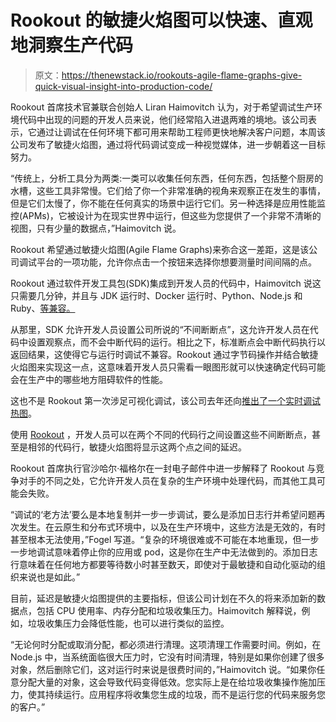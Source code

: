 # Rookout 的敏捷火焰图可以快速、直观地洞察生产代码

> 原文：<https://thenewstack.io/rookouts-agile-flame-graphs-give-quick-visual-insight-into-production-code/>

Rookout 首席技术官兼联合创始人 Liran Haimovitch 认为，对于希望调试生产环境代码中出现的问题的开发人员来说，他们经常陷入进退两难的境地。该公司表示，它通过让调试在任何环境下都可用来帮助工程师更快地解决客户问题，本周该公司发布了敏捷火焰图，通过将代码调试变成一种视觉媒体，进一步朝着这一目标努力。

“传统上，分析工具分为两类:一类可以收集任何东西，任何东西，包括整个厨房的水槽，这些工具非常慢。它们给了你一个非常准确的视角来观察正在发生的事情，但是它们太慢了，你不能在任何真实的场景中运行它们。另一种选择是应用性能监控(APMs)，它被设计为在现实世界中运行，但这些为您提供了一个非常不清晰的视图，只有少量的数据点，”Haimovitch 说。

Rookout 希望通过敏捷火焰图(Agile Flame Graphs)来弥合这一差距，这是该公司调试平台的一项功能，允许你点击一个按钮来选择你想要测量时间间隔的点。

Rookout 通过软件开发工具包(SDK)集成到开发人员的代码中，Haimovitch 说这只需要几分钟，并且与 JDK 运行时、Docker 运行时、Python、Node.js 和 Ruby、[等兼容。](https://www.rookout.com/your-stack-is-our-playground)

从那里，SDK 允许开发人员设置公司所说的“不间断断点”，这允许开发人员在代码中设置观察点，而不会中断代码的运行。相比之下，标准断点会中断代码执行以返回结果，这使得它与运行时调试不兼容。Rookout 通过字节码操作并结合敏捷火焰图来实现这一点，这意味着开发人员只需看一眼图形就可以快速确定代码可能会在生产中的哪些地方阻碍软件的性能。

这也不是 Rookout 第一次涉足可视化调试，该公司去年还向[推出了一个实时调试热图](https://thenewstack.io/rookouts-live-debugging-heatmap-promises-to-identify-time-wasting-bugs/)。

使用 [Rookout](https://www.rookout.com/?utm_content=inline-mention) ，开发人员可以在两个不同的代码行之间设置这些不间断断点，甚至是相邻的代码行，敏捷火焰图将显示这两个点之间的延迟。

Rookout 首席执行官沙哈尔·福格尔在一封电子邮件中进一步解释了 Rookout 与竞争对手的不同之处，它允许开发人员在复杂的生产环境中处理代码，而其他工具可能会失败。

“调试的‘老方法’要么是本地复制并一步一步调试，要么是添加日志行并希望问题再次发生。在云原生和分布式环境中，以及在生产环境中，这些方法是无效的，有时甚至根本无法使用，”Fogel 写道。“复杂的环境很难或不可能在本地重现，但一步一步地调试意味着停止你的应用或 pod，这是你在生产中无法做到的。添加日志行意味着在任何地方都要等待数小时甚至数天，即使对于最敏捷和自动化驱动的组织来说也是如此。”

目前，延迟是敏捷火焰图提供的主要指标，但该公司计划在不久的将来添加新的数据点，包括 CPU 使用率、内存分配和垃圾收集压力。Haimovitch 解释说，例如，垃圾收集压力会降低性能，也可以进行类似的监控。

“无论何时分配或取消分配，都必须进行清理。这项清理工作需要时间。例如，在 Node.js 中，当系统面临很大压力时，它没有时间清理，特别是如果你创建了很多对象，然后删除它们，这对运行时来说是很费时间的，”Haimovitch 说。“如果你任意分配大量的对象，这会导致代码变得低效。您实际上是在给垃圾收集操作施加压力，使其持续运行。应用程序将收集您生成的垃圾，而不是运行您的代码来服务您的客户。”

<svg xmlns:xlink="http://www.w3.org/1999/xlink" viewBox="0 0 68 31" version="1.1"><title>Group</title> <desc>Created with Sketch.</desc></svg>